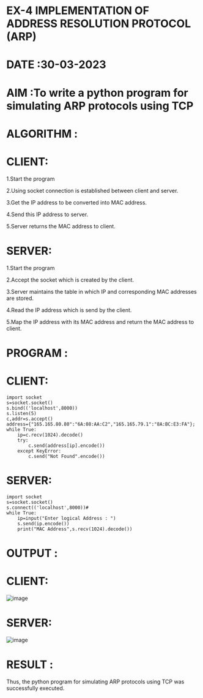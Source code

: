 # EX-4 IMPLEMENTATION OF ADDRESS RESOLUTION PROTOCOL (ARP)

# DATE :30-03-2023

# AIM :To write a python program for simulating ARP protocols using TCP


# ALGORITHM :

# CLIENT:

1.Start the program

2.Using socket connection is established between client and server.

3.Get the IP address to be converted into MAC address.

4.Send this IP address to server.

5.Server returns the MAC address to client.

# SERVER:

1.Start the program

2.Accept the socket which is created by the client.

3.Server maintains the table in which IP and corresponding MAC addresses are stored.

4.Read the IP address which is send by the client.

5.Map the IP address with its MAC address and return the MAC address to client.

# PROGRAM :

# CLIENT:

```
import socket
s=socket.socket()
s.bind(('localhost',8000))
s.listen(5)
c,addr=s.accept()
address={"165.165.80.80":"6A:08:AA:C2","165.165.79.1":"8A:BC:E3:FA"};
while True:
    ip=c.recv(1024).decode()
    try:
        c.send(address[ip].encode())
    except KeyError:
        c.send("Not Found".encode())
```

# SERVER:

```
import socket
s=socket.socket()
s.connect(('localhost',8000))#
while True:
    ip=input("Enter logical Address : ")
    s.send(ip.encode())
    print("MAC Address",s.recv(1024).decode())
```

# OUTPUT :

# CLIENT:

![image](https://github.com/NAGINENIROHITH/EX-4/assets/118344049/4cecfd83-270c-4200-a644-421cb2701918)

# SERVER:

![image](https://github.com/NAGINENIROHITH/EX-4/assets/118344049/7c8217ac-37af-4a9f-8589-ba4265e322f6)

# RESULT :

Thus, the python program for simulating ARP protocols using TCP was successfully executed.
